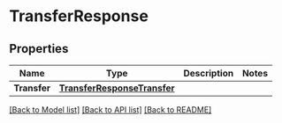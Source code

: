 # TransferResponse

## Properties

Name | Type | Description | Notes
------------ | ------------- | ------------- | -------------
**Transfer** | [**TransferResponseTransfer**](transferResponse_transfer.md) |  | 

[[Back to Model list]](../README.md#documentation-for-models) [[Back to API list]](../README.md#documentation-for-api-endpoints) [[Back to README]](../README.md)


